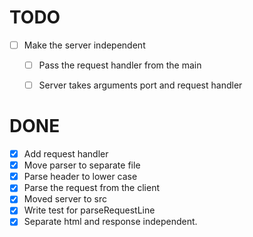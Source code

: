 # TODO

  - [ ] Make the server independent
    - [ ] Pass the request handler from the main
    - [ ] Server takes arguments port and request handler
  


# DONE

  - [x] Add request handler
  - [x] Move parser to separate file
  - [x] Parse header to lower case
  - [x] Parse the request from the client
  - [x] Moved server to src
  - [x] Write test for parseRequestLine
  - [x] Separate html and response independent.
